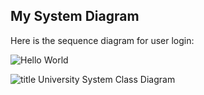 ## My System Diagram

Here is the sequence diagram for user login:

![Hello World](http://www.plantuml.com/plantuml/svg/NOwn2i8m54NtVCK5vuApYBGAukAYWtDC7Y7qvQM-94F_NbeSfDpn70wtBzLgRObn8-QCLrRs00m0b37APDKclAqRW-Oc_f8vAtRN_RADLUhCX58rkYMveK_wD197Toh51Xeu1aaa5OwaagxsWEw4Cmx_RtxWsAtWGHFFnlGalYN-0W00 "Hello World")



![title University System Class Diagram](http://www.plantuml.com/plantuml/svg/XLDDRzim3BthLn2v95cJeBiQGz4W0RRSYgRx0Op4EjhqOKXqDxVTVnyiIudT7NQoHVBnFNxTHyR0hJN0cWt1TwTVA4JD7Hoxo6HXPp16s6ki0reXua_j6WneGVQEBNFGfvRf8BqxwbU2Mo7ci3r53YXvG0iipuI11mhHEtWJ06jmQAc28mVjwcHG_bJ17fa4m0sy5UmVg8ctDIsM5MZ7oLaJxubHczXRSuu_lO2TTp8Gqo20eXYOZzmgSfofu_0wg0c_nHy-Z2mt1RKOIrrTTQx-JRHCE7B16xFpROYqaEbJmV1SLl3YjIfL74k2QHsvNS4_Kum-PDba6-CxeW-w5JKOs9BZYNWcbEV_Qi0OTUs-1bIqoDLKfUuLJ74hgFkuIwqvpKNl49N53j0FKjEkJImoaD8S9wCTyZpriQEsfAM8ZAnbMebTGdxhOyjgf0quEARmZ9A4Bd_mW1sUp23j1YGQsHfaEgB1qFLevTkJ6HQlmUu9Vo_G-hRlnU0PrJg7HpB8shjurarCZ6SAcj59gaP3GwSkUuU1086xXi0_vpiG-Ho-lA_N9N1YkwHAbnMZbphnZadIb2a2vkwBgslsUGP-lORPxMRpQLQcKrqWTobjNGUgSzfj2JfZ1DiQresX8YsAxFoGjvHOvRKdLG03moEXqQ-90HQNuS31DeRwfKsUPKz-bQvZ6Tceditc_UvY5dFOKqDEaPFT5Dn6kXvyFuIiMpj0iCHdh-3KCYXFqSqP_2y7V2Oxfhgx3cHip3qMz-HKQyrV "title University System Class Diagram")